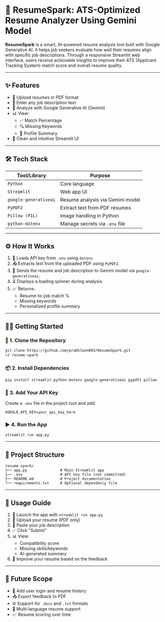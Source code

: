 # 🚀 ResumeSpark: ATS-Optimized Resume Analyzer Using Gemini Model

**ResumeSpark** is a smart, AI-powered resume analysis tool built with Google Generative AI. It helps job seekers evaluate how well their resumes align with specific job descriptions. Through a responsive Streamlit web interface, users receive actionable insights to improve their ATS (Applicant Tracking System) match score and overall resume quality.

---

## ✨ Features

- 📄 Upload resumes in PDF format  
- 📝 Enter any job description text  
- 🤖 Analyze with Google Generative AI (Gemini)  
- 📊 View:
  - ✅ Match Percentage
  - 🔍 Missing Keywords
  - 🧠 Profile Summary  
- 🎨 Clean and intuitive Streamlit UI  

---

## 🛠️ Tech Stack

| Tool/Library             | Purpose                                   |
|--------------------------|-------------------------------------------|
| `Python`                 | Core language                             |
| `Streamlit`              | Web app UI                                |
| `google-generativeai`   | Resume analysis via Gemini model          |
| `PyPDF2`                 | Extract text from PDF resumes             |
| `Pillow (PIL)`           | Image handling in Python                  |
| `python-dotenv`          | Manage secrets via `.env` file            |

---

## ⚙️ How It Works

1. 🔑 Loads API key from `.env` using `dotenv`.  
2. 📤 Extracts text from the uploaded PDF using `PyPDF2`.  
3. 🧠 Sends the resume and job description to Gemini model via `google-generativeai`.  
4. ⏳ Displays a loading spinner during analysis.  
5. 📈 Returns:
   - Resume-to-job match %
   - Missing keywords
   - Personalized profile summary

---

## 🧑‍💻 Getting Started

### 📁 1. Clone the Repository

```bash
git clone https://github.com/prabhleen003/ResumeSpark.git
cd resume-spark
```

### 📦 2. Install Dependencies

```bash
pip install streamlit python-dotenv google-generativeai pypdf2 pillow
```

### 🔐 3. Add Your API Key

Create a `.env` file in the project root and add:

```env
GOOGLE_API_KEY=your_api_key_here
```

### ▶️ 4. Run the App

```bash
streamlit run app.py
```

---

## 📂 Project Structure

```
resume-spark/
├── app.py               # Main Streamlit app
├── .env                 # API key file (not committed)
├── README.md            # Project documentation
└── requirements.txt     # Optional dependency file
```

---

## 🧠 Usage Guide

1. 🚀 Launch the app with `streamlit run app.py`  
2. 📄 Upload your resume (PDF only)  
3. 📝 Paste your job description  
4. ✅ Click "Submit"  
5. 📊 View:
   - Compatibility score
   - Missing skills/keywords
   - AI-generated summary  
6. 🧾 Improve your resume based on the feedback  

---


## 🌟 Future Scope

- 🔐 Add user login and resume history  
- 📤 Export feedback to PDF  
- 🌐 Support for `.docx` and `.txt` formats  
- 💬 Multi-language resume support  
- 📈 Resume scoring over time  


